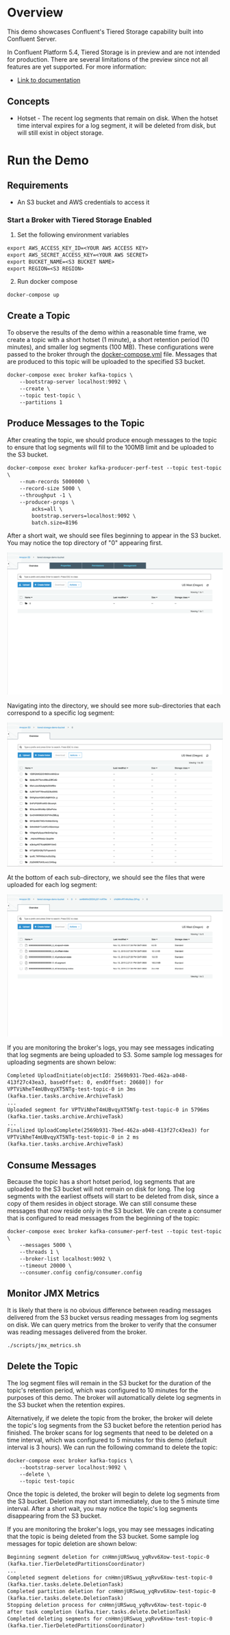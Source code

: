# Overview

This demo showcases Confluent's Tiered Storage capability built into Confluent Server.

In Confluent Platform 5.4, Tiered Storage is in preview and are not intended for production. There are several limitations of the preview since not all features are yet supported. For more information:

* [Link to documentation](https://docs.confluent.io/current/kafka/tiered-storage-preview.html)

## Concepts

* Hotset - The recent log segments that remain on disk. When the hotset time interval expires for a log segment, it will be deleted from disk, but will still exist in object storage.


# Run the Demo

## Requirements

* An S3 bucket and AWS credentials to access it



### Start a Broker with Tiered Storage Enabled

1. Set the following environment variables

```
export AWS_ACCESS_KEY_ID=<YOUR AWS ACCESS KEY>
export AWS_SECRET_ACCESS_KEY=<YOUR AWS SECRET>
export BUCKET_NAME=<S3 BUCKET NAME>
export REGION=<S3 REGION>
```

2. Run docker compose
```
docker-compose up
```


## Create a Topic

To observe the results of the demo within a reasonable time frame, we create a topic with a short hotset (1 minute), a short retention period (10 minutes), and smaller log segments (100 MB). These configurations were passed to the broker through the [docker-compose.yml](docker-compose.yml) file. Messages that are produced to this topic will be uploaded to the specified S3 bucket.

```
docker-compose exec broker kafka-topics \
    --bootstrap-server localhost:9092 \
    --create \
    --topic test-topic \
    --partitions 1
```

## Produce Messages to the Topic

After creating the topic, we should produce enough messages to the topic to ensure that log segments will fill to the 100MB limit and be uploaded to the S3 bucket.

```
docker-compose exec broker kafka-producer-perf-test --topic test-topic \
    --num-records 5000000 \
    --record-size 5000 \
    --throughput -1 \
    --producer-props \
        acks=all \
        bootstrap.servers=localhost:9092 \
        batch.size=8196
```

After a short wait, we should see files beginning to appear in the S3 bucket. You may notice the top directory of "0" appearing first.

<kbd><img src="images/top-dir.png" /></kbd>

Navigating into the directory, we should see more sub-directories that each correspond to a specific log segment:

<kbd><img src="images/all-segment-dirs.png" /></kbd>

At the bottom of each sub-directory, we should see the files that were uploaded for each log segment:

<kbd><img src="images/segment-files.png" /></kbd>

If you are monitoring the broker's logs, you may see messages indicating that log segments are being uploaded to S3. Some sample log messages for uploading segments are shown below:

```
Completed UploadInitiate(objectId: 2569b931-7bed-462a-a048-413f27c43ea3, baseOffset: 0, endOffset: 20680]) for VPTViNheT4mUBvqyXT5NTg-test-topic-0 in 3ms (kafka.tier.tasks.archive.ArchiveTask)
...
Uploaded segment for VPTViNheT4mUBvqyXT5NTg-test-topic-0 in 5796ms (kafka.tier.tasks.archive.ArchiveTask)
...
Finalized UploadComplete(2569b931-7bed-462a-a048-413f27c43ea3) for VPTViNheT4mUBvqyXT5NTg-test-topic-0 in 2 ms (kafka.tier.tasks.archive.ArchiveTask)
```


## Consume Messages

Because the topic has a short hotset period, log segments that are uploaded to the S3 bucket will not remain on disk for long. The log segments with the earliest offsets will start to be deleted from disk, since a copy of them resides in object storage. We can still consume these messages that now reside only in the S3 bucket. We can create a consumer that is configured to read messages from the beginning of the topic:

```
docker-compose exec broker kafka-consumer-perf-test --topic test-topic \
    --messages 5000 \
    --threads 1 \
    --broker-list localhost:9092 \
    --timeout 20000 \
    --consumer.config config/consumer.config
```

## Monitor JMX Metrics

It is likely that there is no obvious difference between reading messages delivered from the S3 bucket versus reading messages from log segments on disk. We can query metrics from the broker to verify that the consumer was reading messages delivered from the broker.

```
./scripts/jmx_metrics.sh
```

## Delete the Topic

The log segment files will remain in the S3 bucket for the duration of the topic's retention period, which was configured to 10 minutes for the purposes of this demo. The broker will automatically delete log segments in the S3 bucket when the retention expires.

Alternatively, if we delete the topic from the broker, the broker will delete the topic's log segments from the S3 bucket before the retention period has finished. The broker scans for log segments that need to be deleted on a time interval, which was configured to 5 minutes for this demo (default interval is 3 hours). We can run the following command to delete the topic:

```
docker-compose exec broker kafka-topics \
    --bootstrap-server localhost:9092 \
    --delete \
    --topic test-topic
```

Once the topic is deleted, the broker will begin to delete log segments from the S3 bucket. Deletion may not start immediately, due to the 5 minute time interval. After a short wait, you may notice the topic's log segments disappearing from the S3 bucket.

If you are monitoring the broker's logs, you may see messages indicating that the topic is being deleted from the S3 bucket. Some sample log messages for topic deletion are shown below:

```
Beginning segment deletion for cnHmnjURSwuq_yqRvv6Xow-test-topic-0 (kafka.tier.TierDeletedPartitionsCoordinator)
...
Completed segment deletions for cnHmnjURSwuq_yqRvv6Xow-test-topic-0 (kafka.tier.tasks.delete.DeletionTask)
Completed partition deletion for cnHmnjURSwuq_yqRvv6Xow-test-topic-0 (kafka.tier.tasks.delete.DeletionTask)
Stopping deletion process for cnHmnjURSwuq_yqRvv6Xow-test-topic-0 after task completion (kafka.tier.tasks.delete.DeletionTask)
Completed deleting segments for cnHmnjURSwuq_yqRvv6Xow-test-topic-0 (kafka.tier.TierDeletedPartitionsCoordinator)
```

